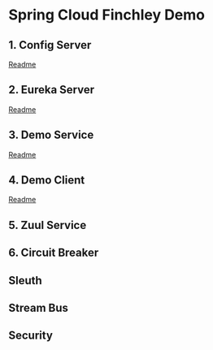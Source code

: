 # Spring Cloud Finchley Demo

## 1. Config Server

[Readme](config-server/README.md)

## 2. Eureka Server

[Readme](eureka-server/README.md)

## 3. Demo Service

[Readme](eureka-server/README.md)

## 4. Demo Client

[Readme](eureka-server/README.md)

## 5. Zuul Service

## 6. Circuit Breaker

## Sleuth

## Stream Bus

## Security
